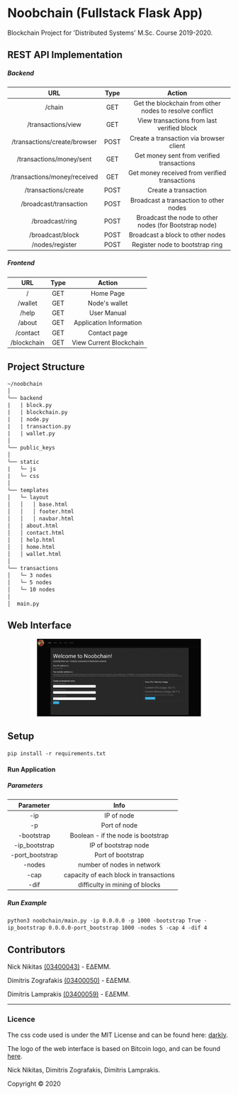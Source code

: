 # Noobchain (Fullstack Flask App)

Blockchain Project for 'Distributed Systems' M.Sc. Course 2019-2020.


## REST API Implementation

##### Backend
| URL                        | Type | Action  |
|:--------------------------:|:----:|:-------:|
|/chain                      | GET  |Get the blockchain from other nodes to resolve conflict|
|/transactions/view 	     | GET 	|View transactions from last verified block|
|/transactions/create/browser| POST |Create a transaction via browser client|
|/transactions/money/sent 	 | GET 	|Get money sent from verified transactions|
|/transactions/money/received| GET |Get money received from verified transactions|
|/transactions/create        | POST |Create a transaction|
|/broadcast/transaction      | POST |Broadcast a transaction to other nodes|
|/broadcast/ring 	         | POST |Broadcast the node to other nodes (for Bootstrap node)|
|/broadcast/block            | POST |Broadcast a block to other nodes|
|/nodes/register             | POST |Register node to bootstrap ring|

##### Frontend
| URL      | Type| Action                     |
|:--------:|:---:|:--------------------------:|
| /        | GET | Home Page                  |
| /wallet  | GET | Node's wallet              |
| /help    | GET | User Manual                |
| /about   | GET | Application Information    |
| /contact | GET | Contact page               |
| /blockchain | GET | View Current Blockchain |

## Project Structure
```
~/noobchain
│
└── backend
|   | block.py
|   | blockchain.py
|   | node.py
|   | transaction.py
|   | wallet.py
│
└── public_keys
│
└── static
|   └─ js
|   └─ css
│
└── templates
│   └─ layout
│   │   │ base.html
│   │   │ footer.html
│   │   │ navbar.html
│   │ about.html
│   │ contact.html
│   │ help.html
│   │ home.html
│   │ wallet.html
│
└── transactions
│   └─ 3 nodes
│   └─ 5 nodes
│   └─ 10 nodes
│
│  main.py
```

## Web Interface

<div style="display:block;margin:auto;height:80%;width:80%">
  <img src="./noobchain/static/noobchain.gif">
</div>

## Setup 

```
pip install -r requirements.txt
```
#### Run Application
##### Parameters
| Parameter      | Info|
|:--------------:|:---:|
| -ip            | IP of node | 
| -p             | Port of node | 
| -bootstrap     | Boolean - if the node is bootstrap |
| -ip_bootstrap  | IP of bootstrap node | 
| -port_bootstrap| Port of bootstrap |
| -nodes         | number of nodes in network | 
| -cap           | capacity of each block in transactions | 
| -dif           | difficulty in mining of blocks | 
##### Run Example
```
python3 noobchain/main.py -ip 0.0.0.0 -p 1000 -bootstrap True -ip_bootstrap 0.0.0.0-port_bootstrap 1000 -nodes 5 -cap 4 -dif 4
```

## Contributors


Nick Nikitas [(03400043)](https://github.com/nikoshet) - ΕΔΕΜΜ.

Dimitris Zografakis [(03400050)](https://github.com/dimzog) - ΕΔΕΜΜ.

Dimitris Lamprakis [(03400059)](https://github.com/amra13579) - ΕΔΕΜΜ.

---
### Licence

The css code used is under the MIT License and can be found here: [darkly](https://bootswatch.com/darkly/).

The logo of the web interface is based on Bitcoin logo, and can be found [here](https://bitcoin.org/en/).

Nick Nikitas, Dimitris Zografakis, Dimitris Lamprakis.

Copyright © 2020

